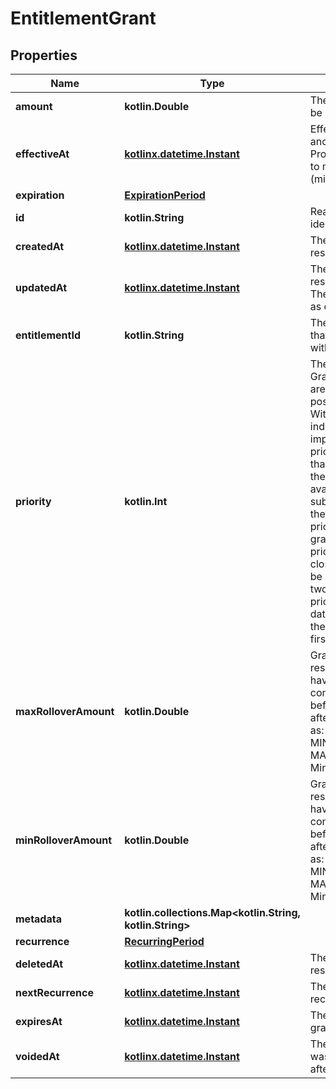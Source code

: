 
# EntitlementGrant

## Properties
| Name | Type | Description | Notes |
| ------------ | ------------- | ------------- | ------------- |
| **amount** | **kotlin.Double** | The amount to grant. Should be a positive number.  |  |
| **effectiveAt** | [**kotlinx.datetime.Instant**](kotlinx.datetime.Instant.md) | Effective date for grants and anchor for recurring grants. Provided value will be ceiled to metering windowSize (minute).  |  |
| **expiration** | [**ExpirationPeriod**](ExpirationPeriod.md) |  |  |
| **id** | **kotlin.String** | Readonly unique ULID identifier.  |  [readonly] |
| **createdAt** | [**kotlinx.datetime.Instant**](kotlinx.datetime.Instant.md) | The date and time the resource was created. |  [readonly] |
| **updatedAt** | [**kotlinx.datetime.Instant**](kotlinx.datetime.Instant.md) | The date and time the resource was last updated. The initial value is the same as createdAt. |  [readonly] |
| **entitlementId** | **kotlin.String** | The unique entitlement ULID that the grant is associated with.  |  [readonly] |
| **priority** | **kotlin.Int** | The priority of the grant. Grants with higher priority are applied first. Priority is a positive decimal numbers. With lower numbers indicating higher importance. For example, a priority of 1 is more urgent than a priority of 2. When there are several grants available for the same subject, the system selects the grant with the highest priority. In cases where grants share the same priority level, the grant closest to its expiration will be used first. In the case of two grants have identical priorities and expiration dates, the system will use the grant that was created first.  |  [optional] |
| **maxRolloverAmount** | **kotlin.Double** | Grants are rolled over at reset, after which they can have a different balance compared to what they had before the reset.  Balance after the reset is calculated as: Balance_After_Reset &#x3D; MIN(MaxRolloverAmount, MAX(Balance_Before_Reset, MinRolloverAmount))  |  [optional] |
| **minRolloverAmount** | **kotlin.Double** | Grants are rolled over at reset, after which they can have a different balance compared to what they had before the reset.  Balance after the reset is calculated as: Balance_After_Reset &#x3D; MIN(MaxRolloverAmount, MAX(Balance_Before_Reset, MinRolloverAmount))  |  [optional] |
| **metadata** | **kotlin.collections.Map&lt;kotlin.String, kotlin.String&gt;** |  |  [optional] |
| **recurrence** | [**RecurringPeriod**](RecurringPeriod.md) |  |  [optional] |
| **deletedAt** | [**kotlinx.datetime.Instant**](kotlinx.datetime.Instant.md) | The date and time the resource was deleted. |  [optional] [readonly] |
| **nextRecurrence** | [**kotlinx.datetime.Instant**](kotlinx.datetime.Instant.md) | The next time the grant will recurr.  |  [optional] |
| **expiresAt** | [**kotlinx.datetime.Instant**](kotlinx.datetime.Instant.md) | The expiration date of the grant.  |  [optional] [readonly] |
| **voidedAt** | [**kotlinx.datetime.Instant**](kotlinx.datetime.Instant.md) | The date and time the grant was voided (cannot be used after that). |  [optional] [readonly] |



